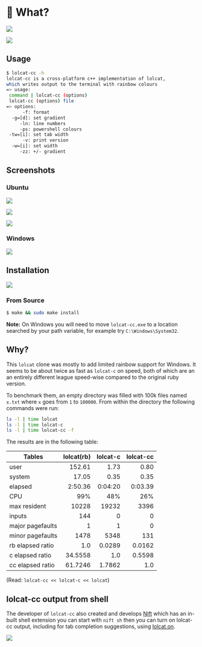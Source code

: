 # 🌈 What?

![](./lolcat-cc.png)

![](./mascot.png)

## Usage 
```bash
$ lolcat-cc -h
lolcat-cc is a cross-platform c++ implementation of lolcat, 
which writes output to the terminal with rainbow colours
=> usage:
 command | lolcat-cc (options)
 lolcat-cc (options) file
=> options:
      -f: format
  -g=[d]: set gradient
     -ln: line numbers
     -ps: powershell colours
 -tw=[i]: set tab width
      -v: print version
  -w=[i]: set width
     -zz: +/- gradient
 ```

## Screenshots
### Ubuntu
![](./screenshot-help.png)

![](./screenshot.png)

![](./screenshot-zigzag.png)

### Windows
![](./screenshot-windows.png)

## Installation

![](./rainbow-cat.png)

### From Source

```bash
$ make && sudo make install
```

**Note:** On Windows you will need to move `lolcat-cc.exe` to a location searched by your path variable, for example try `C:\Windows\System32`.

## Why?

This `lolcat` clone was mostly to add limited rainbow support for Windows. It seems to be about twice as fast as `lolcat-c` on speed, both of which are an an entirely different league speed-wise compared to the original ruby version.

To benchmark them, an empty directory was filled with 100k files named `x.txt` where `x` goes from `1` to `100000`. From within the directory the following commands were run:

```bash
ls -l | time lolcat
ls -l | time lolcat-c
ls -l | time lolcat-cc -f
```

The results are in the following table:

| Tables           | lolcat(rb) | lolcat-c   | lolcat-cc  |
| ---------------- | ----------:| ----------:| ----------:|
| user             | 152.61     | 1.73       | 0.80       |
| system           | 17.05      | 0.35       | 0.35       |
| elapsed          | 2:50.36    | 0:04:20    | 0:03.39    |
| CPU              | 99%        | 48%        | 26%        |
| max resident     | 10228      | 19232      | 3396       |
| inputs           | 144        | 0          | 0          |
| major pagefaults | 1          | 1          | 0          |
| minor pagefaults | 1478       | 5348       | 131        |
| rb elapsed ratio | 1.0        | 0.0289     | 0.0162     |
| c elapsed ratio  | 34.5558    | 1.0        | 0.5598     |
| cc elapsed ratio | 61.7246    | 1.7862     | 1.0        |

(Read: ```lolcat-cc << lolcat-c << lolcat```)

## lolcat-cc output from shell 

The developer of `lolcat-cc` also created and develops [Nift](https://nift.dev) which has an in-built shell extension you can start with `nift sh` then you can turn on lolcat-cc output, including for tab completion suggestions, using [lolcat.on](https://nift.dev/docs/fns/lolcat.on.html).

![](./rainbow-lion.png)

